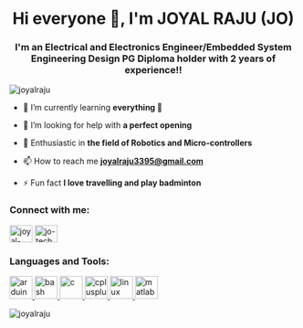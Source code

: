 <h1 align="center">Hi everyone 👋, I'm JOYAL RAJU (JO) </h1>
<h3 align="center">I'm an Electrical and Electronics Engineer/Embedded System Engineering Design PG Diploma holder with 2 years of experience!!</h3>

<p align="left"> <img src="https://komarev.com/ghpvc/?username=joyalraju&label=Profile%20views&color=0e75b6&style=flat" alt="joyalraju" /> </p>

- 🌱 I’m currently learning **everything 🤣**

- 🤝 I’m looking for help with **a perfect opening**

- 👯 Enthusiastic in **the field of Robotics and Micro-controllers**

- 📫 How to reach me **joyalraju3395@gmail.com**

- ⚡ Fun fact **I love travelling and play badminton**

<h3 align="left">Connect with me:</h3>
<p align="left">
<a href="https://linkedin.com/in/joyal-raju-10880010a" target="blank"><img align="center" src="https://cdn.jsdelivr.net/npm/simple-icons@3.0.1/icons/linkedin.svg" alt="joyal-raju-10880010a" height="30" width="40" /></a>
<a href="https://www.youtube.com/jass4joyal" target="blank"><img align="center" src="https://cdn.jsdelivr.net/npm/simple-icons@3.0.1/icons/youtube.svg" alt="jo-tech solutions" height="30" width="40" /></a>
</p>

<h3 align="left">Languages and Tools:</h3>
<p align="left"> <a href="https://www.arduino.cc/" target="_blank"> <img src="https://cdn.worldvectorlogo.com/logos/arduino-1.svg" alt="arduino" width="40" height="40"/> </a> <a href="https://www.gnu.org/software/bash/" target="_blank"> <img src="https://www.vectorlogo.zone/logos/gnu_bash/gnu_bash-icon.svg" alt="bash" width="40" height="40"/> </a> <a href="https://www.cprogramming.com/" target="_blank"> <img src="https://devicons.github.io/devicon/devicon.git/icons/c/c-original.svg" alt="c" width="40" height="40"/> </a> <a href="https://www.w3schools.com/cpp/" target="_blank"> <img src="https://devicons.github.io/devicon/devicon.git/icons/cplusplus/cplusplus-original.svg" alt="cplusplus" width="40" height="40"/> </a> <a href="https://www.linux.org/" target="_blank"> <img src="https://devicons.github.io/devicon/devicon.git/icons/linux/linux-original.svg" alt="linux" width="40" height="40"/> </a> <a href="https://www.mathworks.com/" target="_blank"> <img src="https://raw.githubusercontent.com/simple-icons/simple-icons/master/icons/mathworks.svg" alt="matlab" width="40" height="40"/> </a> </p>

<p><img align="center" src="https://github-readme-stats.vercel.app/api/top-langs?username=joyalraju&show_icons=true&locale=en&layout=compact" alt="joyalraju" /></p>
